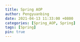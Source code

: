 ```yaml
---
title: Spring AOP
author: Pengyuanbing
date: 2021-04-13 11:33:00 +0800
categories: [Spring_AOP, Spring]
tags: [Spring]
pin: true
---
```

